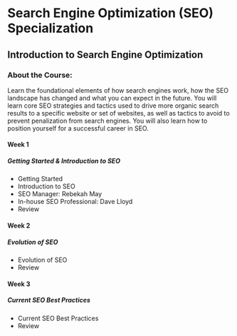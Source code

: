 # Search Engine Optimization (SEO) Specialization
## Introduction to Search Engine Optimization
### About the Course:
Learn the foundational elements of how search engines work, how the SEO landscape has changed and what you can expect in the future. You will learn core SEO strategies and tactics used to drive more organic search results to a specific website or set of websites, as well as tactics to avoid to prevent penalization from search engines. You will also learn how to position yourself for a successful career in SEO.

#### Week 1
##### Getting Started & Introduction to SEO
- Getting Started
- Introduction to SEO
- SEO Manager: Rebekah May
- In-house SEO Professional: Dave Lloyd
- Review

#### Week 2
##### Evolution of SEO
- Evolution of SEO
- Review

#### Week 3
##### Current SEO Best Practices
- Current SEO Best Practices
- Review
